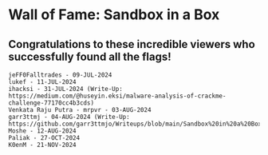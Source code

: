 # Wall of Fame: Sandbox in a Box

## Congratulations to these incredible viewers who successfully found all the flags!

```
jeFF0Falltrades - 09-JUL-2024
lukef - 11-JUL-2024
ihacksi - 31-JUL-2024 (Write-Up: https://medium.com/@huseyin.eksi/malware-analysis-of-crackme-challenge-77170cc4b3cds)
Venkata Raju Putra - mrpvr - 03-AUG-2024
garr3ttmj - 04-AUG-2024 (Write-Up: https://github.com/garr3ttmjo/Writeups/blob/main/Sandbox%20in%20a%20Box/README.md)
Moshe - 12-AUG-2024
Paliak - 27-OCT-2024
K0enM - 21-NOV-2024
```
